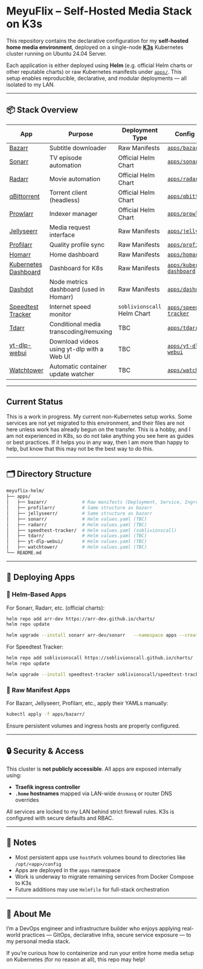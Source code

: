 # MeyuFlix – Self-Hosted Media Stack on K3s

This repository contains the declarative configuration for my **self-hosted home media environment**, deployed on a single-node [**K3s**](https://k3s.io/) Kubernetes cluster running on Ubuntu 24.04 Server.

Each application is either deployed using **Helm** (e.g. official Helm charts or other reputable charts) or raw Kubernetes manifests under [`apps/`](./apps). This setup enables reproducible, declarative, and modular deployments — all isolated to my LAN.

---

## 📦 Stack Overview

| App                                                                                          | Purpose                                                  | Deployment Type        | Config Path                                      | Migrated/Implemented |
|-----------------------------------------------------------------------------------------------|----------------------------------------------------------|-------------------------|--------------------------------------------------|-----------------------|
| [Bazarr](https://www.bazarr.media/)                                                           | Subtitle downloader                                      | Raw Manifests           | [`apps/bazarr`](./apps/bazarr)                   | ✅                    |
| [Sonarr](https://sonarr.tv/)                                                                  | TV episode automation                                    | Official Helm Chart     | [`apps/sonarr`](./apps/sonarr)                   | ❌                    |
| [Radarr](https://radarr.video/)                                                               | Movie automation                                         | Official Helm Chart     | [`apps/radarr`](./apps/radarr)                   | ❌                    |
| [qBittorrent](https://www.qbittorrent.org/)                                                   | Torrent client (headless)                               | Official Helm Chart     | [`apps/qbittorrent`](./apps/qbittorrent)         | ❌                    |
| [Prowlarr](https://wiki.servarr.com/prowlarr)                                                 | Indexer manager                                         | Official Helm Chart     | [`apps/prowlarr`](./apps/prowlarr)               | ❌                    |
| [Jellyseerr](https://github.com/Fallenbagel/jellyseerr)                                       | Media request interface                                 | Raw Manifests           | [`apps/jellyseerr`](./apps/jellyseerr)           | ✅                    |
| [Profilarr](https://github.com/saswatds/profilarr)                                            | Quality profile sync                                    | Raw Manifests           | [`apps/profilarr`](./apps/profilarr)             | ✅                    |
| [Homarr](https://github.com/ajnart/homarr)                                                    | Home dashboard                                          | Raw Manifests           | [`apps/homarr`](./apps/homarr)                   | ✅                    |
| [Kubernetes Dashboard](https://github.com/kubernetes/dashboard)                               | Dashboard for K8s                                       | Raw Manifests           | [`apps/kubernetes-dashboard`](./apps/kubernetes-dashboard) | ✅          |
| [Dashdot](https://github.com/MauriceNino/dashdot)                                             | Node metrics dashboard (used in Homarr)                 | Raw Manifests           | [`apps/dashdot`](./apps/dashdot)                 | ✅                    |
| [Speedtest Tracker](https://github.com/henrywhitaker3/Speedtest-Tracker)                     | Internet speed monitor                                  | `soblivionscall` Helm Chart | [`apps/speedtest-tracker`](./apps/speedtest-tracker) | ✅             |
| [Tdarr](https://github.com/HaveAGitGat/Tdarr)                                                 | Conditional media transcoding/remuxing                  | TBC     | [`apps/tdarr`](./apps/tdarr)                     | ❌                    |
| [yt-dlp-webui](https://github.com/MaxelAmador/yt-dlp-web-ui)                                 | Download videos using yt-dlp with a Web UI              | TBC     | [`apps/yt-dlp-webui`](./apps/yt-dlp-webui)       | ❌                    |
| [Watchtower](https://containrrr.dev/watchtower/)                                              | Automatic container update watcher                      | TBC     | [`apps/watchtower`](./apps/watchtower)           | ❌                    |

---

## Current Status

This is a work in progress. My current non-Kubernetes setup works. Some services are not yet migrated to this environment, and their files are not here unless work has already begun on the transfer. This is a hobby, and I am not experienced in K8s, so do not take anything you see here as guides or best practices. If it helps you in any way, then I am more than happy to help, but know that this may not be the best way to do this.

---

## 🗂 Directory Structure

```bash
meyuflix-helm/
├── apps/
│   ├── bazarr/             # Raw manifests (Deployment, Service, Ingress, PV/PVC)
│   ├── profilarr/          # Same structure as bazarr
│   ├── jellyseerr/         # Same structure as bazarr
│   ├── sonarr/             # Helm values.yaml (TBC)
│   ├── radarr/             # Helm values.yaml (TBC)
│   ├── speedtest-tracker/  # Helm values.yaml (soblivionscall)
│   ├── tdarr/              # Helm values.yaml (TBC)
│   ├── yt-dlp-webui/       # Helm values.yaml (TBC)
│   ├── watchtower/         # Helm values.yaml (TBC)
└── README.md
```

---

## 🚀 Deploying Apps

### 🔹 Helm-Based Apps

For Sonarr, Radarr, etc. (official charts):

```bash
helm repo add arr-dev https://arr-dev.github.io/charts/
helm repo update

helm upgrade --install sonarr arr-dev/sonarr   --namespace apps --create-namespace   -f apps/sonarr/values.yaml
```

For Speedtest Tracker:

```bash
helm repo add soblivionscall https://soblivionscall.github.io/charts/
helm repo update

helm upgrade --install speedtest-tracker soblivionscall/speedtest-tracker   --namespace apps --create-namespace   -f apps/speedtest-tracker/values.yaml
```

### 🔹 Raw Manifest Apps

For Bazarr, Jellyseerr, Profilarr, etc., apply their YAMLs manually:

```bash
kubectl apply -f apps/bazarr/
```

Ensure persistent volumes and ingress hosts are properly configured.

---

## 🔒 Security & Access

This cluster is **not publicly accessible**. All apps are exposed internally using:

- **Traefik ingress controller**
- **`.home` hostnames** mapped via LAN-wide `dnsmasq` or router DNS overrides

All services are locked to my LAN behind strict firewall rules. K3s is configured with secure defaults and RBAC.

---

## 🧪 Notes

- Most persistent apps use `hostPath` volumes bound to directories like `/opt/<app>/config`
- Apps are deployed in the `apps` namespace
- Work is underway to migrate remaining services from Docker Compose to K3s
- Future additions may use `Helmfile` for full-stack orchestration

---

## 👋 About Me

I’m a DevOps engineer and infrastructure builder who enjoys applying real-world practices — GitOps, declarative infra, secure service exposure — to my personal media stack.

If you’re curious how to containerize and run your entire home media setup on Kubernetes (for no reason at all), this repo may help!
